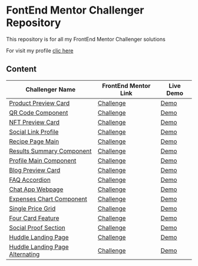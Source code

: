 # FontEnd Mentor Challenger Repository

This repository is for all my FrontEnd Mentor Challenger solutions

For visit my profile [clic here](https://www.frontendmentor.io/profile/addiellucena94)

## Content

| Challenger Name | FrontEnd Mentor Link | Live Demo |
| --- | --- | --- |
| [Product Preview Card](/product-preview-card-component-main/) | [Challenge](https://www.frontendmentor.io/challenges/product-preview-card-component-GO7UmttRfa) | [Demo](https://product-preview-card-component-main-vert-six.vercel.app/) |
| [QR Code Component](/qr-code-component/) | [Challenge](https://www.frontendmentor.io/challenges/qr-code-component-iux_sIO_H) | [Demo](https://qr-code-component-hazel-psi.vercel.app/) |
| [NFT Preview Card](/nft-preview-card/) | [Challenge](https://www.frontendmentor.io/challenges/nft-preview-card-component-SbdUL_w0U) | [Demo](https://frontend-mentor-challenges-sandy.vercel.app/) |
| [Social Link Profile](/social-links-profile-main/) | [Challenge](https://www.frontendmentor.io/challenges/social-links-profile-UG32l9m6dQ) | [Demo](https://addiellucena94.github.io/frontend-mentor-challenges/social-links-profile-main/) |
| [Recipe Page Main](/recipe-page-main/) | [Challenge](https://www.frontendmentor.io/challenges/recipe-page-KiTsR8QQKm) | [Demo](https://addiellucena94.github.io/frontend-mentor-challenges/recipe-page-main/) |
| [Results Summary Component](/results-summary-component-main/) | [Challenge](https://www.frontendmentor.io/challenges/results-summary-component-CE_K6s0maV) | [Demo](https://addiellucena94.github.io/frontend-mentor-challenges/results-summary-component-main/) |
| [Profile Main Component](/profile-card-component-main/) | [Challenge](https://www.frontendmentor.io/challenges/profile-card-component-cfArpWshJ) | [Demo](https://addiellucena94.github.io/frontend-mentor-challenges/profile-card-component-main/) |
| [Blog Preview Card](/blog-preview-card-main/) | [Challenge](https://www.frontendmentor.io/challenges/blog-preview-card-ckPaj01IcS) | [Demo](https://addiellucena94.github.io/frontend-mentor-challenges/blog-preview-card-main/) |
| [FAQ Accordion](/faq-accordion-main/) | [Challenge](https://www.frontendmentor.io/challenges/faq-accordion-wyfFdeBwBz) | [Demo](https://addiellucena94.github.io/frontend-mentor-challenges/faq-accordion-main/) |
| [Chat App Webpage](/chat-app-css-illustration-master/) | [Challenge](https://www.frontendmentor.io/challenges/chat-app-css-illustration-O5auMkFqY) | [Demo](https://addiellucena94.github.io/frontend-mentor-challenges/chat-app-css-illustration-master/) |
| [Expenses Chart Component](/expenses-chart-component-main/) | [Challenge](https://www.frontendmentor.io/challenges/expenses-chart-component-e7yJBUdjwt) | [Demo](https://addiellucena94.github.io/frontend-mentor-challenges/expenses-chart-component-main/) |
| [Single Price Grid](/single-price-grid-component-master/) | [Challenge](https://www.frontendmentor.io/challenges/single-price-grid-component-5ce41129d0ff452fec5abbbc) | [Demo](https://addiellucena94.github.io/frontend-mentor-challenges/single-price-grid-component-master/) |
| [Four Card Feature](/four-card-feature-section-master/) | [Challenge](https://www.frontendmentor.io/challenges/four-card-feature-section-weK1eFYK) | [Demo](https://addiellucena94.github.io/frontend-mentor-challenges/four-card-feature-section-master/) |
| [Social Proof Section](/social-proof-section-master/) | [Challenge](https://www.frontendmentor.io/challenges/social-proof-section-6e0qTv_bA) | [Demo](https://addiellucena94.github.io/frontend-mentor-challenges/social-proof-section-master/) |
| [Huddle Landing Page](/huddle-landing-page-with-single-introductory-section-master/) | [Challenge](https://www.frontendmentor.io/challenges/huddle-landing-page-with-a-single-introductory-section-B_2Wvxgi0) | [Demo](https://addiellucena94.github.io/frontend-mentor-challenges/huddle-landing-page-with-single-introductory-section-master/) |
| [Huddle Landing Page Alternating](/huddle-landing-page-with-alternating-feature-blocks-master/) | [Challenge](https://www.frontendmentor.io/challenges/huddle-landing-page-with-alternating-feature-blocks-5ca5f5981e82137ec91a5100) | [Demo](https://addiellucena94.github.io/frontend-mentor-challenges/huddle-landing-page-with-alternating-feature-blocks-master/) |